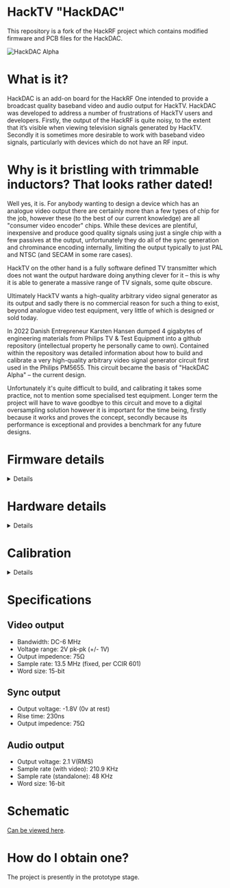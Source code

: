 # HackTV "HackDAC"

This repository is a fork of the HackRF project which contains modified firmware and PCB files for the HackDAC.

![HackDAC Alpha](https://raw.github.com/inaxeon/hacktv-hackrf/master/hardware/hackdac-alpha/images/top.jpg)

# What is it?

HackDAC is an add-on board for the HackRF One intended to provide a broadcast quality baseband video and audio output for HackTV. HackDAC was developed to address a number of frustrations of HackTV users and developers. Firstly, the output of the HackRF is quite noisy, to the extent that it’s visible when viewing television signals generated by HackTV. Secondly it is sometimes more desirable to work with baseband video signals, particularly with devices which do not have an RF input.

# Why is it bristling with trimmable inductors? That looks rather dated!

Well yes, it is. For anybody wanting to design a device which has an analogue video output there are certainly more than a few types of chip for the job, however these (to the best of our current knowledge) are all "consumer video encoder" chips. While these devices are plentiful, inexpensive and produce good quality signals using just a single chip with a few passives at the output, unfortunately they do all of the sync generation and chrominance encoding internally, limiting the output typically to just PAL and NTSC (and SECAM in some rare cases).

HackTV on the other hand is a fully software defined TV transmitter which does not want the output hardware doing anything clever for it – this is why it is able to generate a massive range of TV signals, some quite obscure.

Ultimately HackTV wants a high-quality arbitrary video signal generator as its output and sadly there is no commercial reason for such a thing to exist, beyond analogue video test equipment, very little of which is designed or sold today.

In 2022 Danish Entrepreneur Karsten Hansen dumped 4 gigabytes of engineering materials from Philips TV & Test Equipment into a github repository (intellectual property he personally came to own). Contained within the repository was detailed information about how to build and calibrate a very high-quality arbitrary video signal generator circuit first used in the Philips PM5655. This circuit became the basis of "HackDAC Alpha" – the current design.

Unfortunately it's quite difficult to build, and calibrating it takes some practice, not to mention some specialised test equipment. Longer term the project will have to wave goodbye to this circuit and move to a digital oversampling solution however it is important for the time being, firstly because it works and proves the concept, secondly because its performance is exceptional and provides a benchmark for any future designs.

# Firmware details

<details>
Contained within this repository is a modified version of the HackRF One's firmware which is required to support the HackDAC. It is the explicit intention that this firmware must retain all functionality of the HackRF One and full compatibility with libhackrf. As such any defects should be regarded as bugs and reported here.

Note that the HackDAC firmware increases the USB data buffer from 32KiB to the maximum 64KiB. This may effect latency when using the HackRF for low-bandwidth non-HackTV applications.
</details>

# Hardware details

<details>

## Design

The most prominent feature of the present design is the filter after the DAC. It is a full analogue reconstruction filter which corrects its own errors and allows the DAC to run at 1x sample rate. Such a filter is required when attaching to the HackRF as the maximum sample rate is about 20 MHz, not enough even for 2x oversampling.

During operation the HackRF's CPLD is re-programmed to emit data from the normally unused BANK2_AUX header, instead of the on-board analogue frontend. Realisation of video signals is performed by the 16-bit AD768 from Analogue Devices, the very same DAC originally used by Philips. It's an old chip with quite a price tag but remains in production and still has respectable performance even by todays' standards. Replacement of it with a newer, low-cost device was considered however it was found this would impose a number of compromises and require significant alterations to the design, none of which the project is particularly willing to accept at this time. Nonetheless in future it will have to be abandoned due to its high cost.

Video resolution is limited to 15-bit, as the 16th bit from the CPU is used for the Sync output.

Jitter was a particular difficulty during the development of HackDAC. The root cause of the problem is the HackRF's Si5351c/a PLL; a low-quality consumer chip with poor jitter characteristics, even when using the most optimum divisor ratios. To work around the problem, when running in baseband video mode the HackDAC firmware re-programs the Si5351 to act as a clock buffer, disabling its PLL entirely. HackDAC then clocks the Si5351 from its on-board 27 MHz TCXO, providing a stable, extremely low jitter to clock to the HackRF's CPLD and MCU. 

Audio is handled by a PCM5102 DAC run at a sample rate of 210.9 KHz, the 13.5 MHz video sample rate divided by 64. This ratio arises from interleaved transfers of 16KiB video data, followed by 512B of audio data to the HackRF, a scheme which was found to be efficient and reliable.

When a HackDAC is attached to the HackRF it should remain powered down, and not in any way impair non-HackTV related usage of it (even with standard firmware). Any issues in this scenario should be reported as bugs.

## Variable inductor construction

HackDAC uses proprietary Philips inductors in its output filter. Original parts are not purchasable from any source today however they can be recreated using inductor kits. To achieve correct characteristics the following instructions must be exactly followed.

All inductors are made from the WELCO SBK-71S kit *with* the optional SBK-CF1 ferrite cup. Bobbins must be wound with 0.1mm copper wire *using only the bottom half of the bobbon* It is important the top half is left free of windings. Once the bobbins are wound the windings must be varnished to ensure they do not move.

Single winding types:
* 4008 100 09500: 1pcs per board. 42.5 turns. Target inductance: 8.0-15.0uH
* 4008 100 09760: 2pcs per board. 9.5 turns. Target inductance: 0.5-1.0uH
* 4008 100 09750: 3pcs per board. 11.5 turns. Target inductance: 0.8-1.8uH

A single wire is wound counter-clockwise between pins 1 and 4. All turn counts are given including the extra half turn to reach the opposing pin. i.e. 9.5T = 9 full turns from pin 1, plus the extra half turn to reach pin 4.

Double winding types:
* 4008 100 09510: 1pcs per board. 10.5 turns. Target inductance: 0.7-1.2uH
* 4008 100 09770: 1pcs per board. 16.5 turns. Target inductance: 1.3-3.0uH

Two separate wires are wound counter-clockwise (both in the same direction) One starting at pin 1 ending at 4, and another starting at pin 2 ending at 5. Both must be of an identical number of turns. Verification of target inductance must be performed with both windings in parallel.
</details>

# Calibration

<details>
A number of steps are required to calibrate a HackDAC. Below is the method I personally use. I warn that it takes some time to master in practise.

### DC Offset / gain calibration:

![DC Test setup](https://raw.github.com/inaxeon/hacktv-hackrf/master/hardware/hackdac-alpha/images/dc_cal.png)

Each board has individually calibration DC gain and offset. It is performed using the "hackdac_cal" tool in this repository.

Upon running it with an assembled HackRF/HackDAC the user is given the option to set the output voltage to either -1V, 0V or +1V. Additional keystrokes allow the gain and offset to be adjusted in realtime so to achieve correct voltage as measured on a DMM attached to the HackDAC's video output terminated at 75Ω.

Once the procedure is completed the calibrations can be saved into nonvolatile memory contained within the calibration DAC on the HackDAC board.

### Low pass filter calibration

Test setup:
![VNA Test setup](https://raw.github.com/inaxeon/hacktv-hackrf/master/hardware/hackdac-alpha/images/vna_cal.png)

For this procedure the HackDAC must be connected to a baseband VNA using the A/R MAG input configuration. The procedure is possible with an RF VNA with a built-in S-Parameter test set however the test cable setup will differ and you most likely won't be able to accurately measure frequency response or group delay accurately below 1 MHz.

Firstly the low pass filter must be adjusted:

* L9: 16.8 MHz
* L8: 8.05 MHz
* L7: 10.0 MHz

Resonant frequencies can be observed in the stopband as per this plot:

![LP Filter plot](https://raw.github.com/inaxeon/hacktv-hackrf/master/hardware/hackdac-alpha/images/cal_lp_filter.png)

### Group delay equaliser calibration

In this procedure the VNA will need to be set the A/R DELAY measurement. L3, L4, L5 and L6 are adjusted to keep Tg deviation within 5ns as per this diagram:

![TG plot](https://raw.github.com/inaxeon/hacktv-hackrf/master/hardware/hackdac-alpha/images/cal_tg.png)

In practise this is rather difficult to do and somewhat overkill for any realistic application today. You may find you can get it within 20ns which is still more than good enough.

### SIN X/X correction calibration

![SIN XX Test setup](https://raw.github.com/inaxeon/hacktv-hackrf/master/hardware/hackdac-alpha/images/sinxx_cal.png)

To calibrate the SIN X/X corrector HackTV must be set to generate the SIN X/X test signal. L10 and C39 must be adjusted to achieve symmetry of the SIN X/X test signal as below:

![SIN XX plot](https://raw.github.com/inaxeon/hacktv-hackrf/master/hardware/hackdac-alpha/images/cal_sinxx.png)

Now start HackTV with the "Pulse & Bar" test signal. Check the 2T pulse is symmetrical as below. Ajust group delay & SIN X/X as necessary to resolve any issues.

![SIN XX plot](https://raw.github.com/inaxeon/hacktv-hackrf/master/hardware/hackdac-alpha/images/cal_2t.png)

### Final check with vectorscope

Lastly if you have an accurate/calibrated vectorscope to hand it is useful for validating the previous adjustments. Start HackTV with the 75% EBU colour bars test signal and verify the output on a vectorscope matches the below:

![Vectorscope view](https://raw.github.com/inaxeon/hacktv-hackrf/master/hardware/hackdac-alpha/images/cal_vector.png)

Colours should fall exactly in the 75% boxes in the graticule, traces between vectors should be perfectly straight. Examples of problems likely to be seen are differential phase errors and incorrect colour subcarrier amplitude. Fine tune the group delay equaliser and SIN X/X correction as necessary to resolve.
</details>

# Specifications

## Video output
* Bandwidth: DC-6 MHz
* Voltage range: 2V pk-pk (+/- 1V)
* Output impedence: 75Ω
* Sample rate: 13.5 MHz (fixed, per CCIR 601)
* Word size: 15-bit

## Sync output
* Output voltage: -1.8V (0v at rest)
* Rise time: 230ns
* Output impedence: 75Ω

## Audio output
* Output voltage: 2.1 V(RMS)
* Sample rate (with video): 210.9 KHz
* Sample rate (standalone): 48 KHz
* Word size: 16-bit

# Schematic

[Can be viewed here](https://github.com/inaxeon/hacktv-hackrf/blob/master/hardware/hackdac-alpha/hackdac-alpha-rev2.pdf).

# How do I obtain one?

The project is presently in the prototype stage.
